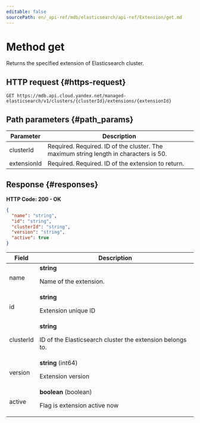 ```yaml
---
editable: false
sourcePath: en/_api-ref/mdb/elasticsearch/api-ref/Extension/get.md
---
```


# Method get
Returns the specified extension of Elasticsearch cluster.
 

 
## HTTP request {#https-request}
```
GET https://mdb.api.cloud.yandex.net/managed-elasticsearch/v1/clusters/{clusterId}/extensions/{extensionId}
```
 
## Path parameters {#path_params}
 
Parameter | Description
--- | ---
clusterId | Required. Required. ID of the cluster.  The maximum string length in characters is 50.
extensionId | Required. Required. ID of the extension to return.
 
## Response {#responses}
**HTTP Code: 200 - OK**

```json 
{
  "name": "string",
  "id": "string",
  "clusterId": "string",
  "version": "string",
  "active": true
}
```

 
Field | Description
--- | ---
name | **string**<br><p>Name of the extension.</p> 
id | **string**<br><p>Extension unique ID</p> 
clusterId | **string**<br><p>ID of the Elasticsearch cluster the extension belongs to.</p> 
version | **string** (int64)<br><p>Extension version</p> 
active | **boolean** (boolean)<br><p>Flag is extension active now</p> 